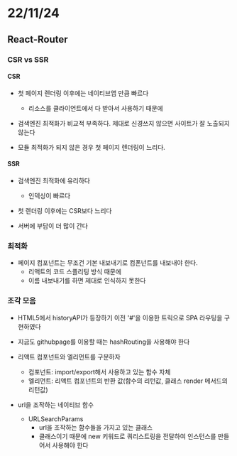 # 22/11/24

## React-Router

### CSR vs SSR

#### CSR

- 첫 페이지 렌더링 이후에는 네이티브앱 만큼 빠르다
	- 리소스를 클라이언트에서 다 받아서 사용하기 때문에

- 검색엔진 최적화가 비교적 부족하다. 제대로 신경쓰지 않으면 사이트가 잘 노출되지 않는다
- 모듈 최적화가 되지 않은 경우 첫 페이지 렌더링이 느리다.

#### SSR

- 검색엔진 최적화에 유리하다
	- 인덱싱이 빠르다

- 첫 렌더링 이후에는 CSR보다 느리다
- 서버에 부담이 더 많이 간다

### 최적화

- 페이지 컴포넌트는 무조건 기본 내보내기로 컴폰넌트를 내보내야 한다.
	- 리액트의 코드 스플리팅 방식 때문에
	- 이름 내보내기를 하면 제대로 인식하지 못한다

### 조각 모음

- HTML5에서 historyAPI가 등장하기 이전 '#'을 이용한 트릭으로 SPA 라우팅을 구현하였다
- 지금도 githubpage를 이용할 때는 hashRouting을 사용해야 한다

- 리액트 컴포넌트와 엘리먼트를 구분하자
	- 컴포넌트: import/export해서 사용하고 있는 함수 자체
	- 엘리먼트: 리액트 컴포넌트의 반환 값(함수의 리턴값, 클래스 render 메서드의 리턴값)

- url을 조작하는 네이티브 함수
	- URLSearchParams
		- url을 조작하는 함수들을 가지고 있는 클래스
		- 클래스이기 때문에 new 키워드로 쿼리스트링을 전달하여 인스턴스를 만들어서 사용해야 한다